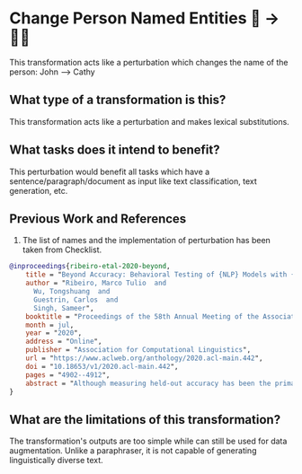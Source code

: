 # Change Person Named Entities 👨 ️→ 🐍🧔
This transformation acts like a perturbation which changes the name of the person: John --> Cathy

## What type of a transformation is this?
This transformation acts like a perturbation and makes lexical substitutions.

## What tasks does it intend to benefit?
This perturbation would benefit all tasks which have a sentence/paragraph/document as input like text classification,
text generation, etc.

## Previous Work and References
1) The list of names and the implementation of perturbation has been taken from Checklist.
```bibtex
@inproceedings{ribeiro-etal-2020-beyond,
    title = "Beyond Accuracy: Behavioral Testing of {NLP} Models with {C}heck{L}ist",
    author = "Ribeiro, Marco Tulio  and
      Wu, Tongshuang  and
      Guestrin, Carlos  and
      Singh, Sameer",
    booktitle = "Proceedings of the 58th Annual Meeting of the Association for Computational Linguistics",
    month = jul,
    year = "2020",
    address = "Online",
    publisher = "Association for Computational Linguistics",
    url = "https://www.aclweb.org/anthology/2020.acl-main.442",
    doi = "10.18653/v1/2020.acl-main.442",
    pages = "4902--4912",
    abstract = "Although measuring held-out accuracy has been the primary approach to evaluate generalization, it often overestimates the performance of NLP models, while alternative approaches for evaluating models either focus on individual tasks or on specific behaviors. Inspired by principles of behavioral testing in software engineering, we introduce CheckList, a task-agnostic methodology for testing NLP models. CheckList includes a matrix of general linguistic capabilities and test types that facilitate comprehensive test ideation, as well as a software tool to generate a large and diverse number of test cases quickly. We illustrate the utility of CheckList with tests for three tasks, identifying critical failures in both commercial and state-of-art models. In a user study, a team responsible for a commercial sentiment analysis model found new and actionable bugs in an extensively tested model. In another user study, NLP practitioners with CheckList created twice as many tests, and found almost three times as many bugs as users without it.",
}
```

## What are the limitations of this transformation?
The transformation's outputs are too simple while can still be used for data augmentation. Unlike a paraphraser, it is not capable of
 generating linguistically diverse text.
